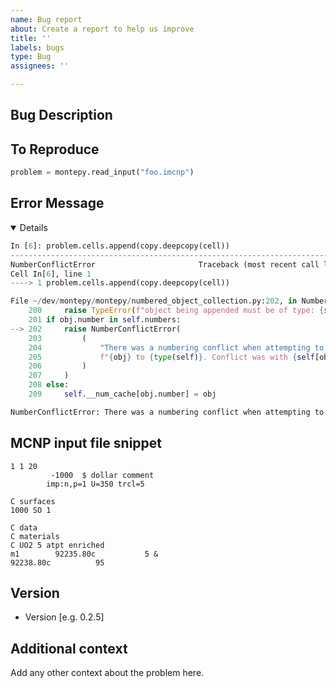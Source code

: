 ```yaml
---
name: Bug report
about: Create a report to help us improve
title: ''
labels: bugs
type: Bug
assignees: ''

---
```

<!--
**Reminders**
1. This is not a place to debug your MCNP models
1. MCNP is export controlled and only its 6.2 and 6.3 user manuals are public. Don't include any information about MCNP which is not in those manuals.
1. Your model may be export controlled, or proprietary. Please change specific numbers (e.g., dimensions, material compositions, etc.) in your minimum working examples. -->

## Bug Description

<!-- A clear and concise description of what the bug is. -->

## To Reproduce

<!-- A short code snippet of what you have ran. Please change or remove any specific values or anything that can't be public. For example: --> 

``` python
problem = montepy.read_input("foo.imcnp")
```

## Error Message 

<!-- If an error message was printed please include the entire stacktrace. If it includes any specific values please change or remove them. For example: -->

<details open> 

``` python
In [6]: problem.cells.append(copy.deepcopy(cell))
---------------------------------------------------------------------------
NumberConflictError                       Traceback (most recent call last)
Cell In[6], line 1
----> 1 problem.cells.append(copy.deepcopy(cell))

File ~/dev/montepy/montepy/numbered_object_collection.py:202, in NumberedObjectCollection.append(self, obj)
    200     raise TypeError(f"object being appended must be of type: {self._obj_class}")
    201 if obj.number in self.numbers:
--> 202     raise NumberConflictError(
    203         (
    204             "There was a numbering conflict when attempting to add "
    205             f"{obj} to {type(self)}. Conflict was with {self[obj.number]}"
    206         )
    207     )
    208 else:
    209     self.__num_cache[obj.number] = obj

NumberConflictError: There was a numbering conflict when attempting to add CELL: 3, mat: 3, DENS: 1.0 g/cm3 to <class 'montepy.cells.Cells'>. Conflict was with CELL: 3, mat: 3, DENS: 1.0 g/cm3
```

</details>

## MCNP input file snippet

<!-- If applicable, please include a small section of the input file you were working on. If it includes any specific values please change or remove them. For example: -->

```
1 1 20
         -1000  $ dollar comment
        imp:n,p=1 U=350 trcl=5

C surfaces
1000 SO 1

C data
C materials
C UO2 5 atpt enriched
m1        92235.80c           5 &
92238.80c          95
```

## Version

 - Version [e.g. 0.2.5]

## Additional context

Add any other context about the problem here.

